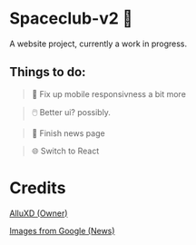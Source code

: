 # Spaceclub-v2 🌌
A website project, currently a work in progress.

## Things to do:
> 📱 Fix up mobile responsivness a bit more 

> 🖱️ Better ui? possibly.

> 📰 Finish news page

> 🌐 Switch to React


# Credits
[AlluXD (Owner) ](https://github.com/@alluxd)

[Images from Google (News) ](https://google.com/images)
